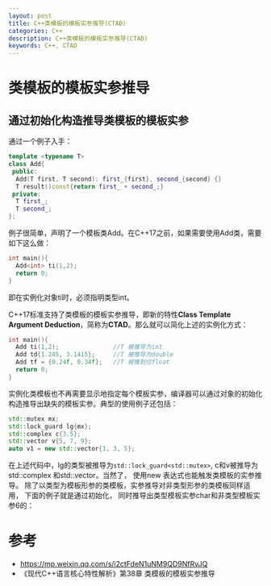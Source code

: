 ```yaml
---
layout: post
title: C++类模板的模板实参推导(CTAD)
categories: C++
description: C++类模板的模板实参推导(CTAD)
keywords: C++, CTAD
---
```


# 类模板的模板实参推导 

## 通过初始化构造推导类模板的模板实参

通过一个例子入手：

```c++
template <typename T>
class Add{
 public:
  Add(T first, T second): first_{first}, second_{second} {}
  T result()const{return first_ + second_;}
 private:
  T first_;
  T second_;
};
```

例子很简单，声明了一个模板类Add。在C++17之前，如果需要使用Add类，需要如下这么做：

```c++
int main(){
  Add<int> ti(1,2);
  return 0;
}
```

即在实例化对象ti时，必须指明类型int。

C++17标准支持了类模板的模板实参推导，即新的特性**Class Template Argument Deduction**，简称为**CTAD**。那么就可以简化上述的实例化方式：

```c++
int main(){
  Add ti(1,2);               //T 被推导为int
  Add td{1.245, 3.1415};     //T 被推导为double
  Add tf = {0.24f, 0.34f};   //T 被推到位float
  return 0;
}
```

实例化类模板也不再需要显示地指定每个模板实参，编译器可以通过对象的初始化构造推导出缺失的模板实参。典型的使用例子还包括：

```c++
std::mutex mx;
std::lock_guard lg{mx};
std::complex c{3.5};
std::vector v{5, 7, 9};
auto v1 = new std::vector{1, 3, 5};
```

在上述代码中，lg的类型被推导为`std::lock_guard<std::mutex>`, c和v被推导为std::complex<double> 和std::vector<int>。当然了， 使用new
表达式也能触发类模板的实参推导。 除了以类型为模板形参的类模板，实参推导对非类型形参的类模板同样适用， 下面的例子就是通过初始化， 同时推导出类型模板实参char和非类型模板实参6的：  



# 参考

- https://mp.weixin.qq.com/s/i2ctFdeN1uNM9QD9NfRvJQ
- 《现代C++语言核心特性解析》第38章 类模板的模板实参推导